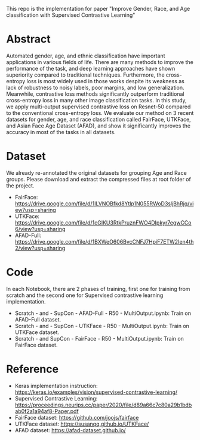 
This repo is the implementation for paper "Improve Gender, Race, and Age classification with
Supervised Contrastive Learning"

# Abstract

Automated gender, age, and ethnic classification
have important applications in various fields of life. There are
many methods to improve the performance of the task, and
deep learning approaches have shown superiority compared to
traditional techniques. Furthermore, the cross-entropy loss is
most widely used in those works despite its weakness as lack of
robustness to noisy labels, poor margins, and low generalization.
Meanwhile, contrastive loss methods significantly outperform
traditional cross-entropy loss in many other image classification
tasks. In this study, we apply multi-output supervised contrastive
loss on Resnet-50 compared to the conventional cross-entropy
loss. We evaluate our method on 3 recent datasets for gender,
age, and race classification called FairFace, UTKFace, and Asian
Face Age Dataset (AFAD), and show it significantly improves the
accuracy in most of the tasks in all datasets.

# Dataset

We already re-annotated the original datasets for grouping Age and Race groups. Please download and extract the compressed files at root folder of the project.

- FairFace: https://drive.google.com/file/d/1ILVNOBfkd8Ytlp1N055RWoD3sljBhRjq/view?usp=sharing
- UTKFace: https://drive.google.com/file/d/1cGIKU3RtkPruznFWO4DIpkyr7egwCCo6/view?usp=sharing
- AFAD-Full: https://drive.google.com/file/d/1BXWeO606BvcCNFJ7HpiF7ETW2Ien4th2/view?usp=sharing

# Code
In each Notebook, there are 2 phases of training, first one for training from scratch and the second one for Supervised contrastive learning implementation.

- Scratch - and - SupCon - AFAD-Full - R50 - MultiOutput.ipynb: Train on AFAD-Full dataset.
- Scratch - and - SupCon - UTKFace - R50 - MultiOutput.ipynb: Train on UTKFace dataset.
- Scratch - and SupCon - FairFace - R50 - MultiOutput.ipynb: Train on FairFace dataset.

# Reference

- Keras implementation instruction: https://keras.io/examples/vision/supervised-contrastive-learning/
- Supervised Contrastive Learning: https://proceedings.neurips.cc/paper/2020/file/d89a66c7c80a29b1bdbab0f2a1a94af8-Paper.pdf
- FairFace dataset: https://github.com/joojs/fairface
- UTKFace dataset: https://susanqq.github.io/UTKFace/
- AFAD dataset: https://afad-dataset.github.io/


